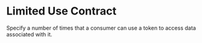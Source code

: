 # Limited Use Contract

Specify a number of times that a consumer can use a token to access data associated with it.